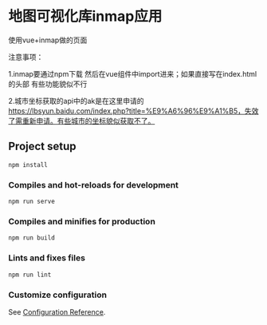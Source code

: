 # 地图可视化库inmap应用

使用vue+inmap做的页面

注意事项：

1.inmap要通过npm下载 然后在vue组件中import进来；如果直接写在index.html的头部 有些功能貌似不行

2.城市坐标获取的api中的ak是在这里申请的 https://lbsyun.baidu.com/index.php?title=%E9%A6%96%E9%A1%B5，失效了需重新申请。有些城市的坐标貌似获取不了。

## Project setup
```
npm install
```

### Compiles and hot-reloads for development
```
npm run serve
```

### Compiles and minifies for production
```
npm run build
```

### Lints and fixes files
```
npm run lint
```

### Customize configuration
See [Configuration Reference](https://cli.vuejs.org/config/).
